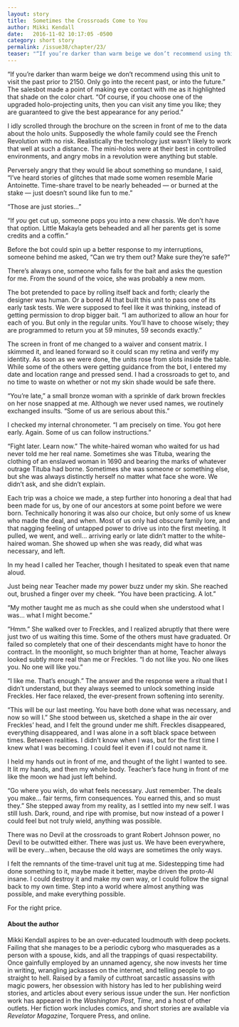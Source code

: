 ```yaml
---
layout: story
title:  Sometimes the Crossroads Come to You
author: Mikki Kendall
date:   2016-11-02 10:17:05 -0500
category: short story
permalink: /issue38/chapter/23/
teaser: "“If you’re darker than warm beige we don’t recommend using this unit to visit the past prior to 2150. Only go into the recent past, or into the future.”"
---
```

“If you’re darker than warm beige we don’t recommend using this unit to visit the past prior to 2150. Only go into the recent past, or into the future.” The salesbot made a point of making eye contact with me as it highlighted that shade on the color chart. “Of course, if you choose one of the upgraded holo-projecting units, then you can visit any time you like; they are guaranteed to give the best appearance for any period.”

I idly scrolled through the brochure on the screen in front of me to the data about the holo units. Supposedly the whole family could see the French Revolution with no risk. Realistically the technology just wasn’t likely to work that well at such a distance. The mini-holos were at their best in controlled environments, and angry mobs in a revolution were anything but stable.

Perversely angry that they would lie about something so mundane, I said, “I’ve heard stories of glitches that made some women resemble Marie Antoinette. Time-share travel to be nearly beheaded — or burned at the stake — just doesn’t sound like fun to me.”

“Those are just stories...”

“If *you* get cut up, someone pops you into a new chassis. We don’t have that option. Little Makayla gets beheaded and all her parents get is some credits and a coffin.”

Before the bot could spin up a better response to my interruptions, someone behind me asked, “Can we try them out? Make sure they’re safe?”

There’s always one, someone who falls for the bait and asks the question for me. From the sound of the voice, she was probably a new mom.

The bot pretended to pace by rolling itself back and forth; clearly the designer was human. Or a bored AI that built this unit to pass one of its early task tests. We were supposed to feel like it was thinking, instead of getting permission to drop bigger bait. “I am authorized to allow an hour for each of you. But only in the regular units. You’ll have to choose wisely; they are programmed to return you at 59 minutes, 59 seconds exactly.”

The screen in front of me changed to a waiver and consent matrix. I skimmed it, and leaned forward so it could scan my retina and verify my identity. As soon as we were done, the units rose from slots inside the table. While some of the others were getting guidance from the bot, I entered my date and location range and pressed send. I had a crossroads to get to, and no time to waste on whether or not my skin shade would be safe there.

“You’re late,” a small bronze woman with a sprinkle of dark brown freckles on her nose snapped at me. Although we never used names, we routinely exchanged insults. “Some of us are serious about this.”

I checked my internal chronometer. “I am precisely on time. You got here early. Again. Some of us can follow instructions.”

“Fight later. Learn now.” The white-haired woman who waited for us had never told me her real name. Sometimes she was Tituba, wearing the clothing of an enslaved woman in 1690 and bearing the marks of whatever outrage Tituba had borne. Sometimes she was someone or something else, but she was always distinctly herself no matter what face she wore. We didn’t ask, and she didn’t explain.

Each trip was a choice we made, a step further into honoring a deal that had been made for us, by one of our ancestors at some point before we were born. Technically honoring it was also our choice, but only some of us knew who made the deal, and when. Most of us only had obscure family lore, and that nagging feeling of untapped power to drive us into the first meeting. It pulled, we went, and well... arriving early or late didn’t matter to the white-haired woman. She showed up when she was ready, did what was necessary, and left.

In my head I called her Teacher, though I hesitated to speak even that name aloud.

Just being near Teacher made my power buzz under my skin. She reached out, brushed a finger over my cheek. “You have been practicing. A lot.”

“My mother taught me as much as she could when she understood what I was... what I might become.”

“Hmm.” She walked over to Freckles, and I realized abruptly that there were just two of us waiting this time. Some of the others must have graduated. Or failed so completely that one of their descendants might have to honor the contract. In the moonlight, so much brighter than at home, Teacher always looked subtly more real than me or Freckles. “I do not like you. No one likes you. No one will like you.”

“I like me. That’s enough.” The answer and the response were a ritual that I didn’t understand, but they always seemed to unlock something inside Freckles. Her face relaxed, the ever-present frown softening into serenity.

“This will be our last meeting. You have both done what was necessary, and now so will I.” She stood between us, sketched a shape in the air over Freckles’ head, and I felt the ground under me shift. Freckles disappeared, everything disappeared, and I was alone in a soft black space between times. Between realities. I didn’t know when I was, but for the first time I knew what I was becoming. I could feel it even if I could not name it.

I held my hands out in front of me, and thought of the light I wanted to see. It lit my hands, and then my whole body. Teacher’s face hung in front of me like the moon we had just left behind.

“Go where you wish, do what feels necessary. Just remember. The deals you make... fair terms, firm consequences. You earned this, and so must they.” She stepped away from my reality, as I settled into my new self. I was still lush. Dark, round, and ripe with promise, but now instead of a power I could feel but not truly wield, anything was possible.

There was no Devil at the crossroads to grant Robert Johnson power, no Devil to be outwitted either. There was just us. We have been everywhere, will be every...when, because the old ways are sometimes the only ways.

I felt the remnants of the time-travel unit tug at me. Sidestepping time had done something to it, maybe made it better, maybe driven the proto-AI insane. I could destroy it and make my own way, or I could follow the signal back to my own time. Step into a world where almost anything was possible, and make everything possible.

For the right price.

#### About the author
Mikki Kendall aspires to be an over-educated loudmouth with deep pockets. Failing that she manages to be a periodic cyborg who masquerades as a person with a spouse, kids, and all the trappings of quasi respectability. Once gainfully employed by an unnamed agency, she now invests her time in writing, wrangling jackasses on the internet, and telling people to go straight to hell. Raised by a family of cutthroat sarcastic assassins with magic powers, her obsession with history has led to her publishing weird stories, and articles about every serious issue under the sun. Her nonfiction work has appeared in the _Washington Post_, _Time_, and a host of other outlets. Her fiction work includes comics, and short stories are available via _Revelator Magazine_, Torquere Press, and online.
